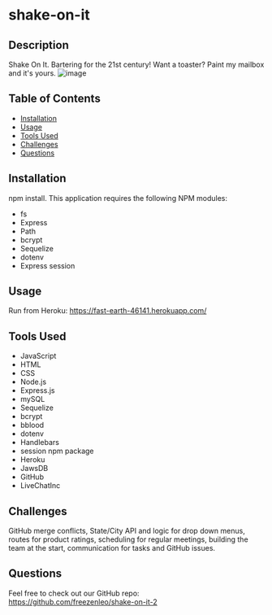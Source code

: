 # shake-on-it

## Description

Shake On It. Bartering for the 21st century! Want a toaster? Paint my mailbox and it's yours.
![image](https://user-images.githubusercontent.com/81452611/130340436-200bbebf-1e7f-4a58-ab56-c6ddf8d6d4de.png)


## Table of Contents

- [Installation](#installation)
- [Usage](#usage)
- [Tools Used](#tools)
- [Challenges](#challenges)
- [Questions](#questions)

## Installation

npm install. This application requires the following NPM modules:

- fs
- Express
- Path
- bcrypt
- Sequelize
- dotenv
- Express session

## Usage

Run from Heroku: https://fast-earth-46141.herokuapp.com/

## Tools Used

- JavaScript
- HTML
- CSS
- Node.js
- Express.js
- mySQL
- Sequelize
- bcrypt
- bblood
- dotenv
- Handlebars
- session npm package
- Heroku
- JawsDB
- GitHub
- LiveChatInc

## Challenges

GitHub merge conflicts, State/City API and logic for drop down menus, routes for product ratings, scheduling for regular meetings, building the team at the start, communication for tasks and GitHub issues.

## Questions

Feel free to check out our GitHub repo: https://github.com/freezenleo/shake-on-it-2
